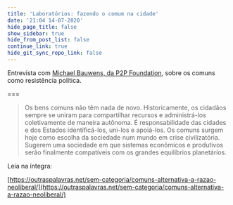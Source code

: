 ```yaml
---
title: 'Laboratórios: fazendo o comum na cidade'
date: '21:04 14-07-2020'
hide_page_title: false
show_sidebar: true
hide_from_post_list: false
continue_link: true
hide_git_sync_repo_link: false
---
```


Entrevista com [Michael Bauwens, da P2P Foundation](https://wiki.p2pfoundation.net/Michel_Bauwens), sobre os comuns como resistência política.

===

> Os bens comuns não têm nada de novo. Historicamente, os cidadãos sempre se uniram para compartilhar recursos e administrá-los coletivamente de maneira autônoma. É responsabilidade das cidades e dos Estados identificá-los, uni-los e apoiá-los. Os comuns surgem hoje como escolha da sociedade num mundo em crise civilizatória. Sugerem uma sociedade em que sistemas econômicos e produtivos serão finalmente compatíveis com os grandes equilíbrios planetários.

Leia na íntegra:

[https://outraspalavras.net/sem-categoria/comuns-alternativa-a-razao-neoliberal/](https://outraspalavras.net/sem-categoria/comuns-alternativa-a-razao-neoliberal/)